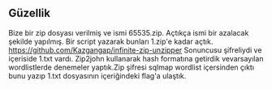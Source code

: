 ## Güzellik
Bize bir zip dosyası verilmiş ve ismi 65535.zip. Açtıkça ismi bir azalacak şekilde yapılmış. Bir script yazarak bunları 1.zip'e kadar açtık.
https://github.com/Kazgangap/infinite-zip-unzipper
Sonuncusu şifreliydi ve içeriside 1.txt vardı.
Zip2john kullanarak hash formatına getirdik vevarsayılan wordlistlerde denemeler yaptık.Zip şifresi sqlmap wordlist içersinden çıktı bunu yazıp 1.txt dosyasının içeriğindeki flag'a ulaştık.

